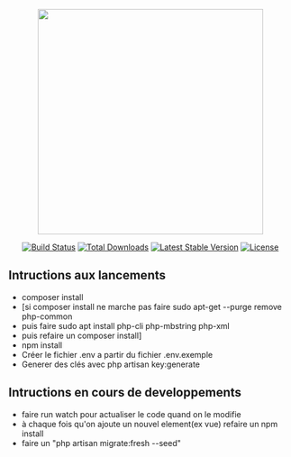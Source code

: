 <p align="center"><img src="https://res.cloudinary.com/dtfbvvkyp/image/upload/v1566331377/laravel-logolockup-cmyk-red.svg" width="400"></p>

<p align="center">
<a href="https://travis-ci.org/laravel/framework"><img src="https://travis-ci.org/laravel/framework.svg" alt="Build Status"></a>
<a href="https://packagist.org/packages/laravel/framework"><img src="https://poser.pugx.org/laravel/framework/d/total.svg" alt="Total Downloads"></a>
<a href="https://packagist.org/packages/laravel/framework"><img src="https://poser.pugx.org/laravel/framework/v/stable.svg" alt="Latest Stable Version"></a>
<a href="https://packagist.org/packages/laravel/framework"><img src="https://poser.pugx.org/laravel/framework/license.svg" alt="License"></a>
</p>

## Intructions aux lancements
* composer install
* [si composer install ne marche pas faire sudo apt-get --purge remove php-common 
* puis faire sudo apt install php-cli php-mbstring php-xml 
* puis refaire un composer install]
* npm install 
* Créer le fichier .env a partir du fichier .env.exemple
* Generer des clés avec  php artisan key:generate 
 

## Intructions en cours de developpements
* faire run watch pour actualiser le code quand on le modifie
* à chaque fois qu'on ajoute un nouvel element(ex vue) refaire un npm install
* faire un "php artisan migrate:fresh --seed" 



